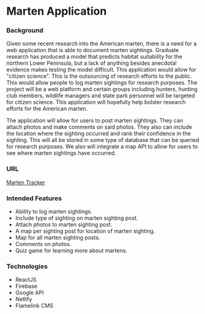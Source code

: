 # Marten Application
### Background
Given some recent research into the American marten, there is a need for a web application that is able to document marten sightings. Graduate research has produced a model that predicts habitat suitability for the northern Lower Peninsula, but a lack of anything besides anecdotal evidence makes testing the model difficult. This application would allow for "citizen science". This is the outsourcing of research efforts to the public. This would allow people to log marten sightings for research purposes. The project will be a web platform and certain groups including hunters, hunting club members, wildlife managers and state park personnel will be targeted for citizen science. This application will hopefully help bolster research efforts for the American marten.

The application will allow for users to post marten sightings. They can attach photos and make comments on said photos. They also can include the location where the sighting occurred and rank their confidence in the sighting. This will all be stored in some type of database that can be queried for research purposes. We also will integrate a map API to allow for users to see where marten sightings have occurred.

### URL

[Marten Tracker](https://marten-application.netlify.com/ "Click here to see the application in action.")

### Intended Features
* Ability to log marten sightings.
* Include type of sighting on marten sighting post.
* Attach photos to marten sighting post.
* A map per sighting post for location of marten sighting.
* Map for all marten sighting posts.
* Comments on photos.
* Quiz game for learning more about martens.

### Technologies
* ReactJS
* Firebase
* Google API
* Netlify
* Flamelink CMS
